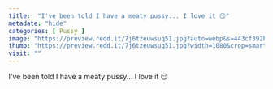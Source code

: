 ```yaml
---
title:  "I've been told I have a meaty pussy... I love it 😏"
metadate: "hide"
categories: [ Pussy ]
image: "https://preview.redd.it/7j6tzeuwsuq51.jpg?auto=webp&s=443cf392b26cc4d128a77c5b53ce910380d5e061"
thumb: "https://preview.redd.it/7j6tzeuwsuq51.jpg?width=1080&crop=smart&auto=webp&s=b18ad7a0d28e311f9423ba378bacc01407e5e8cf"
visit: ""
---
```

I've been told I have a meaty pussy... I love it 😏
